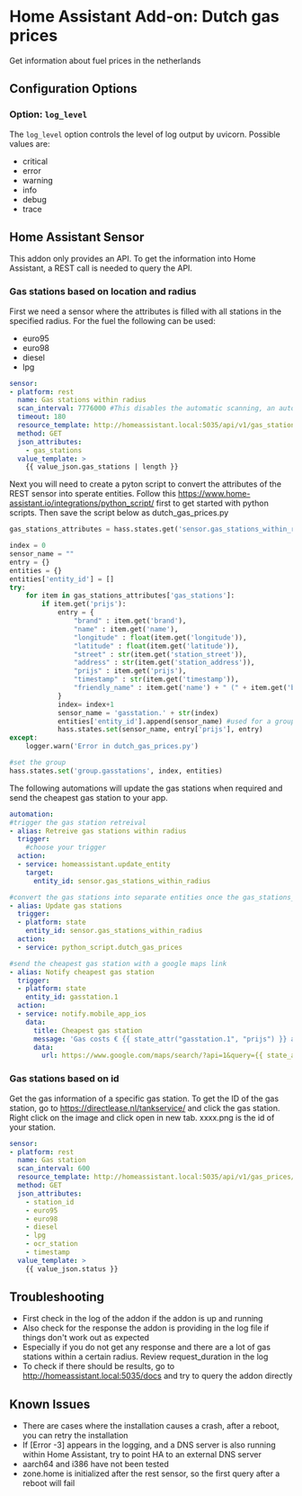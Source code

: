 # Home Assistant Add-on: Dutch gas prices

Get information about fuel prices in the netherlands

## Configuration Options

### Option: `log_level`

The `log_level` option controls the level of log output by uvicorn. Possible values are:

- critical
- error
- warning
- info
- debug
- trace

## Home Assistant Sensor

This addon only provides an API. To get the information into Home Assistant, a REST call is needed to query the API.

### Gas stations based on location and radius

First we need a sensor where the attributes is filled with all stations in the specified radius. For the fuel the following can be used:
- euro95
- euro98
- diesel
- lpg

```yaml
sensor:
- platform: rest
  name: Gas stations within radius
  scan_interval: 7776000 #This disables the automatic scanning, an automation is needed to update this sensor
  timeout: 180
  resource_template: http://homeassistant.local:5035/api/v1/gas_stations/euro95?radius=5&longitude={{ state_attr("person.skons", "longitude") }}&latitude={{ state_attr("person.skons", "latitude") }}
  method: GET
  json_attributes:
    - gas_stations
  value_template: >
    {{ value_json.gas_stations | length }}
```

Next you will need to create a pyton script to convert the attributes of the REST sensor into sperate entities. Follow this https://www.home-assistant.io/integrations/python_script/ first to get started with python scripts. Then save the script below as dutch_gas_prices.py

```python
gas_stations_attributes = hass.states.get('sensor.gas_stations_within_radius').attributes

index = 0
sensor_name = ""
entry = {}
entities = {}
entities['entity_id'] = []
try:
    for item in gas_stations_attributes['gas_stations']:
        if item.get('prijs'):
            entry = {
                "brand" : item.get('brand'),
                "name" : item.get('name'),
                "longitude" : float(item.get('longitude')),
                "latitude" : float(item.get('latitude')),
                "street" : str(item.get('station_street')),
                "address" : str(item.get('station_address')),
                "prijs" : item.get('prijs'),
                "timestamp" : str(item.get('timestamp')),
                "friendly_name" : item.get('name') + " (" + item.get('brand') + ")"
            }
            index= index+1
            sensor_name = 'gasstation.' + str(index)
            entities['entity_id'].append(sensor_name) #used for a group
            hass.states.set(sensor_name, entry['prijs'], entry)
except:
    logger.warn('Error in dutch_gas_prices.py')

#set the group
hass.states.set('group.gasstations', index, entities)
```

The following automations will update the gas stations when required and send the cheapest gas station to your app.

```yaml
automation:
#trigger the gas station retreival
- alias: Retreive gas stations within radius
  trigger:
    #choose your trigger
  action:
  - service: homeassistant.update_entity
    target:
      entity_id: sensor.gas_stations_within_radius

#convert the gas stations into separate entities once the gas_stations_within_radius is updated.
- alias: Update gas stations
  trigger:
  - platform: state
    entity_id: sensor.gas_stations_within_radius
  action:
  - service: python_script.dutch_gas_prices

#send the cheapest gas station with a google maps link
- alias: Notify cheapest gas station
  trigger:
  - platform: state
    entity_id: gasstation.1
  action:
  - service: notify.mobile_app_ios
    data:
      title: Cheapest gas station
      message: 'Gas costs € {{ state_attr("gasstation.1", "prijs") }} at {{ state_attr("gasstation.1","friendly_name") }}. '
      data:
        url: https://www.google.com/maps/search/?api=1&query={{ state_attr("gasstation.1","latitude") }},{{ state_attr("gasstation.1", "longitude") }}
```

### Gas stations based on id

Get the gas information of a specific gas station. To get the ID of the gas station, go to https://directlease.nl/tankservice/ and click the gas station. Right click on the image and click open in new tab. xxxx.png is the id of your station.

```yaml
sensor:
- platform: rest
  name: Gas station
  scan_interval: 600
  resource_template: http://homeassistant.local:5035/api/v1/gas_prices/0000
  method: GET
  json_attributes:
    - station_id
    - euro95
    - euro98
    - diesel
    - lpg
    - ocr_station
    - timestamp
  value_template: >
    {{ value_json.status }}
```

## Troubleshooting

- First check in the log of the addon if the addon is up and running
- Also check for the response the addon is providing in the log file if things don't work out as expected
- Especially if you do not get any response and there are a lot of gas stations within a certain radius. Review request_duration in the log
- To check if there should be results, go to http://homeassistant.local:5035/docs and try to query the addon directly

## Known Issues

- There are cases where the installation causes a crash, after a reboot, you can retry the installation
- If [Error -3] appears in the logging, and a DNS server is also running within Home Assistant, try to point HA to an external DNS server
- aarch64 and i386 have not been tested
- zone.home is initialized after the rest sensor, so the first query after a reboot will fail